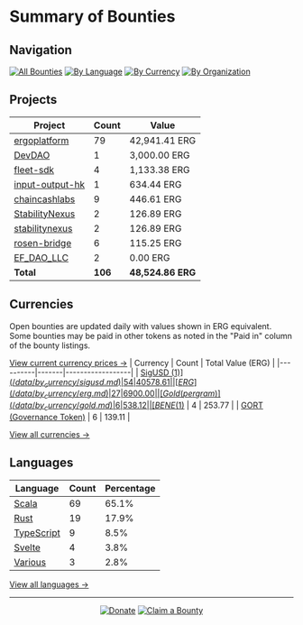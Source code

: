 <!-- GENERATED FILE - DO NOT EDIT DIRECTLY -->
<!-- Generated on: 2025-05-17 12:41:22 -->

# Summary of Bounties

## Navigation

[![All Bounties](https://img.shields.io/badge/All%20Bounties-106-blue)](/data/all.md) [![By Language](https://img.shields.io/badge/By%20Language-7-green)](/data/summary.md#languages) [![By Currency](https://img.shields.io/badge/By%20Currency-7-yellow)](/data/summary.md#currencies) [![By Organization](https://img.shields.io/badge/By%20Organization-9-orange)](/data/summary.md#projects)

## Projects

| Project | Count | Value |
|----------|-------|-------|
| [ergoplatform](/data/by_org/ergoplatform.md) | 79 | 42,941.41 ERG |
| [DevDAO](/data/by_org/devdao.md) | 1 | 3,000.00 ERG |
| [fleet-sdk](/data/by_org/fleet-sdk.md) | 4 | 1,133.38 ERG |
| [input-output-hk](/data/by_org/input-output-hk.md) | 1 | 634.44 ERG |
| [chaincashlabs](/data/by_org/chaincashlabs.md) | 9 | 446.61 ERG |
| [StabilityNexus](/data/by_org/stabilitynexus.md) | 2 | 126.89 ERG |
| [stabilitynexus](/data/by_org/stabilitynexus.md) | 2 | 126.89 ERG |
| [rosen-bridge](/data/by_org/rosen-bridge.md) | 6 | 115.25 ERG |
| [EF_DAO_LLC](/data/by_org/ef_dao_llc.md) | 2 | 0.00 ERG |
| **Total** | **106** | **48,524.86 ERG** |

## Currencies

Open bounties are updated daily with values shown in ERG equivalent. Some bounties may be paid in other tokens as noted in the "Paid in" column of the bounty listings.

[View current currency prices →](/data/currency_prices.md)
| Currency | Count | Total Value (ERG) |
|----------|-------|------------------|
| [SigUSD ($1)](/data/by_currency/sigusd.md) | 54 | 40578.61 |
| [ERG](/data/by_currency/erg.md) | 27 | 6900.00 |
| [Gold (per gram)](/data/by_currency/gold.md) | 6 | 538.12 |
| [BENE ($1)](/data/by_currency/bene.md) | 4 | 253.77 |
| [GORT (Governance Token)](/data/by_currency/gort.md) | 6 | 139.11 |

[View all currencies →](/data/by_currency/)

## Languages

| Language | Count | Percentage |
|----------|-------|------------|
| [Scala](/data/by_language/scala.md) | 69 | 65.1% |
| [Rust](/data/by_language/rust.md) | 19 | 17.9% |
| [TypeScript](/data/by_language/typescript.md) | 9 | 8.5% |
| [Svelte](/data/by_language/svelte.md) | 4 | 3.8% |
| [Various](/data/by_language/various.md) | 3 | 2.8% |

[View all languages →](/data/by_language/)



---

<div align="center">
  <p>
    <a href="../docs/donate.md"><img src="https://img.shields.io/badge/❤️%20Donate-F44336" alt="Donate"></a>
    <a href="../docs/bounty-submission-guide.md#reserving-a-bounty"><img src="https://img.shields.io/badge/🔒%20How%20To%20Claim-4CAF50" alt="Claim a Bounty"></a>
  </p>
</div>


<!-- END OF GENERATED CONTENT -->
